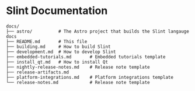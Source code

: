<!-- Copyright © SixtyFPS GmbH <info@slint.dev> ; SPDX-License-Identifier: MIT -->

# Slint Documentation

```
docs/
├── astro/          # The Astro project that builds the Slint langauge docs
├── README.md       # This file
├── building.md     # How to build Slint
├── development.md  # How to develop Slint
├── embedded-tutorials.md       # Embedded tutorials template
├── install_qt.md   # How to install Qt
├── nightly-release-notes.md    # Release note template
├── release-artifacts.md 
├── platform-integrations.md    # Platform integrations template
└── release-notes.md            # Release note template
```
